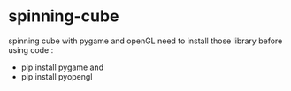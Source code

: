 # spinning-cube
 spinning cube with pygame and openGL
need to install those library before using code :
- pip install pygame 
and
- pip install pyopengl
